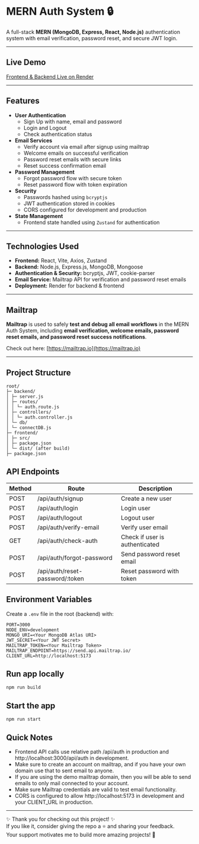 # MERN Auth System 🔒 

A full-stack **MERN (MongoDB, Express, React, Node.js)** authentication system with email verification, password reset, and secure JWT login.

---

## **Live Demo**

[Frontend & Backend Live on Render](https://mern-auth-system-wfsk.onrender.com)

---

## **Features**

- **User Authentication**
  - Sign Up with name, email and password
  - Login and Logout
  - Check authentication status
- **Email Services**
  - Verify account via email after signup using mailtrap
  - Welcome emails on successful verification
  - Password reset emails with secure links
  - Reset success confirmation email
- **Password Management**
  - Forgot password flow with secure token
  - Reset password flow with token expiration
- **Security**
  - Passwords hashed using `bcryptjs`
  - JWT authentication stored in cookies
  - CORS configured for development and production
- **State Management**
  - Frontend state handled using `Zustand` for authentication

---

## **Technologies Used**

- **Frontend:** React, Vite, Axios, Zustand  
- **Backend:** Node.js, Express.js, MongoDB, Mongoose  
- **Authentication & Security:** bcryptjs, JWT, cookie-parser  
- **Email Service:** Mailtrap API for verification and password reset emails  
- **Deployment:** Render for backend & frontend  
---
## **Mailtrap**

**Mailtrap** is used to safely **test and debug all email workflows** in the MERN Auth System, including **email verification, welcome emails, password reset emails, and password reset success notifications**.

Check out here: [https://mailtrap.io](https://mailtrap.io)

---

## Project Structure

```
root/
├─ backend/
│ ├─ server.js
│ ├─ routes/
│ │ └─ auth.route.js
│ ├─ controllers/
│ │ └─ auth.controller.js
│ └─ db/
│ └─ connectDB.js
├─ frontend/
│ ├─ src/
│ ├─ package.json
│ └─ dist/ (after build)
├─ package.json
```

## **API Endpoints**

| Method | Route                            | Description                    |
| ------ | -------------------------------- | ------------------------------ |
| POST   | /api/auth/signup                 | Create a new user              |
| POST   | /api/auth/login                  | Login user                     |
| POST   | /api/auth/logout                 | Logout user                    |
| POST   | /api/auth/verify-email           | Verify user email              |
| GET    | /api/auth/check-auth             | Check if user is authenticated |
| POST   | /api/auth/forgot-password        | Send password reset email      |
| POST   | /api/auth/reset-password/:token | Reset password with token      |


## **Environment Variables**

Create a `.env` file in the root (backend) with:

```env
PORT=3000
NODE_ENV=development
MONGO_URI=<Your MongoDB Atlas URI>
JWT_SECRET=<Your JWT Secret>
MAILTRAP_TOKEN=<Your Mailtrap Token>
MAILTRAP_ENDPOINT=https://send.api.mailtrap.io/
CLIENT_URL=http://localhost:5173
```

## **Run app locally**


```env
npm run build
```

## **Start the app**

```env
npm run start
```

## **Quick Notes**

- Frontend API calls use relative path /api/auth in production and http://localhost:3000/api/auth in development.
- Make sure to create an account on mailtrap, and if you have your own domain use that to sent email to anyone.  
- If you are using the demo mailtrap domain, then you will be able to send emails to only mail connected to your account.  
- Make sure Mailtrap credentials are valid to test email functionality.  
- CORS is configured to allow http://localhost:5173 in development and your CLIENT_URL in production.  

---

✨ Thank you for checking out this project! ✨  
If you like it, consider giving the repo a ⭐ and sharing your feedback.  
Your support motivates me to build more amazing projects! 🚀




